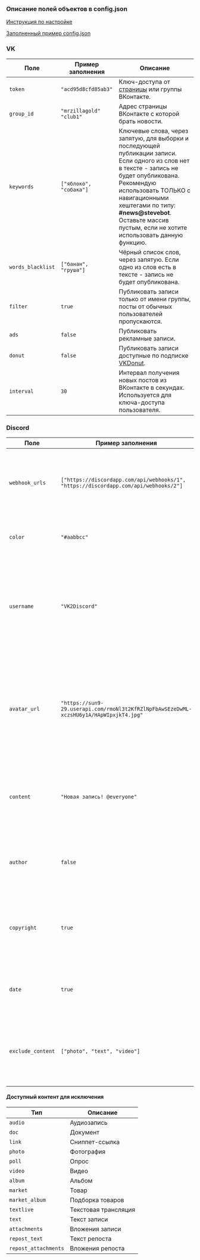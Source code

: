 ### Описание полей объектов в config.json

[Инструкция по настройке](https://github.com/MrZillaGold/VK2Discord/wiki/%D0%98%D0%BD%D1%81%D1%82%D1%80%D1%83%D0%BA%D1%86%D0%B8%D1%8F)

[Заполненный пример config.json](https://github.com/MrZillaGold/VK2Discord/blob/master/config_example.json)


### VK

| Поле              | Пример заполнения         | Описание                                                                                                                                                                                                                                                                                                |
| ----------------- | ------------------------- | ------------------------------------------------------------------------------------------------------------------------------------------------------------------------------------------------------------------------------------------------------------------------------------------------------- |
| `token`           | `"acd95d8cfd85ab3"`       | Ключ-доступа от [страницы](https://vk.cc/9bJ69C) или группы ВКонтакте.                                                                                                                                                                                                                                  |
| `group_id`        | `"mrzillagold"` `"club1"` | Адрес страницы ВКонтакте с которой брать новости.                                                                                                                                                                                                                                                       |
| `keywords`        | `["яблоко", "собака"]`    | Ключевые слова, через запятую, для выборки и последующей публикации записи. Если одного из слов нет в тексте - запись не будет опубликована. Рекомендую использовать ТОЛЬКО с навигационными хештегами по типу: **#news@stevebot**. Оставьте массив пустым, если не хотите использовать данную функцию. |
| `words_blacklist` | `["банан", "груша"]`      | Чёрный список слов, через запятую. Если одно из слов есть в тексте - запись не будет опубликована.                                                                                                                                                                                                      |
| `filter`          | `true`                    | Публиковать записи только от имени группы, посты от обычных пользователей пропускаются.                                                                                                                                                                                                                 |
| `ads`             | `false`                   | Публиковать рекламные записи.                                                                                                                                                                                                                                                                           |
| `donut`           | `false`                   | Публиковать записи доступные по подписке [VKDonut](https://vk.com/blog/vk-donut).                                                                                                                                                                                                                       |
| `interval`        | `30`                      | Интервал получения новых постов из ВКонтакте в секундах. Используется для ключа-доступа пользователя.                                                                                                                                                                                                   |

### Discord

| Поле              | Пример заполнения                                                                      | Описание                                                                                                                              |
| ----------------- | -------------------------------------------------------------------------------------- | ------------------------------------------------------------------------------------------------------------------------------------- |
| `webhook_urls`    | `["https://discordapp.com/api/webhooks/1", "https://discordapp.com/api/webhooks/2"]`   | WebHook-ссылки, можно использовать несколько ссылок на разные каналы Discord.                                                         |
| `color`           | `"#aabbcc"`                                                                            | Цвет рамки сообщения Discord в формате [HEX](https://www.color-hex.com/).                                                             |
| `username`        | `"VK2Discord"`                                                                         | Имя для Webhook, показывается в качестве имени бота. (Строку можно оставить пустой, если не хотите менять Webhook имя)                |
| `avatar_url`      | `"https://sun9-29.userapi.com/rmoNl3t2KfRZlNpFbAwSEzeDwML-xczsHU6y1A/HApWIpxjkT4.jpg"` | Ссылка на аватар Webhook, используется в качестве аватарки бота. (Строку можно оставить пустой, если не хотите менять Webhook аватар) |
| `content`         | `"Новая запись! @everyone"`                                                            | Сообщение которое добавляется перед отправкой, можно использовать для упоминаний.                                                     |
| `author`          | `false`                                                                                | Указывать автора записи ВКонтакте (если имеется) в сообщении Discord.                                                                 |
| `copyright`       | `true`                                                                                 | Указывать источник записи ВКонтакте и подпись автора (если имеется) в сообщении Discord.                                              |
| `date`            | `true`                                                                                 | Добавлять дату публикации записи ВКонтакте в сообщении Discord.                                                                       |
| `exclude_content` | `["photo", "text", "video"]`                                                           | Массив с типами контента для исключения из сообщения Discord. [Доступные значения](#доступный-контент-для-исключения).                                                     |

#### Доступный контент для исключения

| Тип                   | Описание                 |
| --------------------- | ------------------------ |
| `audio`               | Аудиозапись              |
| `doc`                 | Документ                 |
| `link`                | Сниппет-ссылка           |
| `photo`               | Фотография               |
| `poll`                | Опрос                    |
| `video`               | Видео                    |
| `album`               | Альбом                   |
| `market`              | Товар                    |
| `market_album`        | Подборка товаров         |
| `textlive`            | Текстовая трансляция     |
| `text`                | Текст записи             |
| `attachments`         | Вложения записи          |
| `repost_text`         | Текст репоста            |
| `repost_attachments`  | Вложения репоста         |
